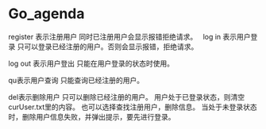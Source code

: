 # Go_agenda


register 表示注册用户
同时已注册用户会显示报错拒绝请求。
 
log in 表示用户登录
只可以登录已经注册的用户。否则会显示报错，拒绝请求。

log out 表示用户登出
只能在用户登录的状态时使用。

qu表示用户查询
只能查询已经注册的用户。

del表示删除用户
只可以删除已经注册的用户。
用户处于已登录状态，则清空curUser.txt里的内容。
也可以选择查找注册用户，删除信息。
当处于未登录状态时，删除用户信息失败，并弹出提示，要先进行登录。
